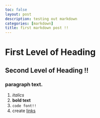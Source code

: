 ```yaml
---
toc: false
layout: post
description: testing out markdown
categories: [markdown]
title: first markdown post !!
---
```


# First Level of Heading
## Second Level of Heading !!
### paragraph text.
1. *italics* 
2. **bold text**
3. `code font!!`
4. create [links](https://www.pinterest.com.au/)